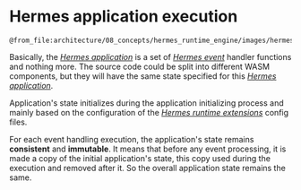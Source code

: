 # Hermes application execution

```kroki-excalidraw
@from_file:architecture/08_concepts/hermes_runtime_engine/images/hermes_application.excalidraw
```

Basically, the [*Hermes application*] is a set of [*Hermes event*] handler functions and nothing more.
The source code could be split into different WASM components,
but they will have the same state specified for this [*Hermes application*].

Application's state initializes during the application initializing process
and mainly based on the configuration of the [*Hermes runtime extensions*] config files.

For each event handling execution,
the application's state remains **consistent** and **immutable**.
It means that before any event processing,
it is made a copy of the initial application's state,
this copy used during the execution and removed after it.
So the overall application state remains the same.

[*Hermes event*]: ./../../05_building_block_view/hermes_core.md#hermes-event
[*Hermes runtime extensions*]: ./../../05_building_block_view/hermes_core.md#hermes-runtime-extension-hre
[*Hermes application*]: ./../../05_building_block_view/hermes_core.md#hermes-application
